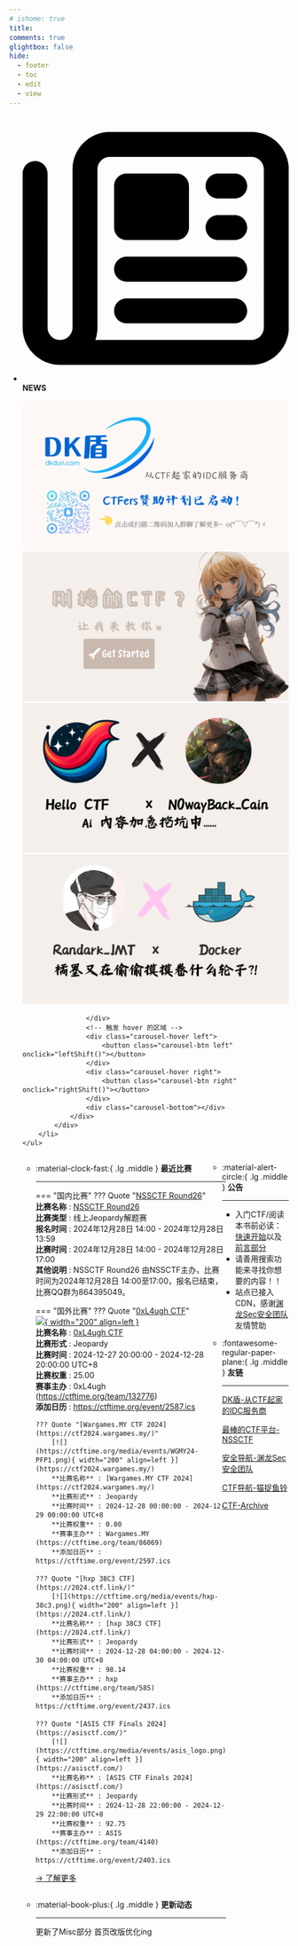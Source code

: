 ```yaml
---
# ishome: true
title: 
comments: true
glightbox: false
hide:
  - footer
  - toc
  - edit
  - view
---
```


<div class="grid cards">
    <ul>
        <li>
            <p><span class="twemoji lg middle"><svg xmlns="http://www.w3.org/2000/svg"
                        viewBox="0 0 512 512"><!--! Font Awesome Free 6.5.1 by @fontawesome - https://fontawesome.com License - https://fontawesome.com/license/free (Icons: CC BY 4.0, Fonts: SIL OFL 1.1, Code: MIT License) Copyright 2023 Fonticons, Inc.-->
                        <path
                            d="M168 80c-13.3 0-24 10.7-24 24v304c0 8.4-1.4 16.5-4.1 24H440c13.3 0 24-10.7 24-24V104c0-13.3-10.7-24-24-24H168zM72 480c-39.8 0-72-32.2-72-72V112c0-13.3 10.7-24 24-24s24 10.7 24 24v296c0 13.3 10.7 24 24 24s24-10.7 24-24V104c0-39.8 32.2-72 72-72h272c39.8 0 72 32.2 72 72v304c0 39.8-32.2 72-72 72H72zm104-344c0-13.3 10.7-24 24-24h96c13.3 0 24 10.7 24 24v80c0 13.3-10.7 24-24 24h-96c-13.3 0-24-10.7-24-24v-80zm200-24h32c13.3 0 24 10.7 24 24s-10.7 24-24 24h-32c-13.3 0-24-10.7-24-24s10.7-24 24-24zm0 80h32c13.3 0 24 10.7 24 24s-10.7 24-24 24h-32c-13.3 0-24-10.7-24-24s10.7-24 24-24zm-176 80h208c13.3 0 24 10.7 24 24s-10.7 24-24 24H200c-13.3 0-24-10.7-24-24s10.7-24 24-24zm0 80h208c13.3 0 24 10.7 24 24s-10.7 24-24 24H200c-13.3 0-24-10.7-24-24s10.7-24 24-24z">
                        </path>
                    </svg></span> <strong>NEWS</strong></p>
            <div class="grid cards">
                <div class="carousel">
                    <div class="carousel-container">
                        <a href="https://www.dkdun.cn/"><img src="./assets/banner-dkdun.png" /></a>
                        <a href="../HC_Start/" target="_blank"><img src="./assets/banner-quickstart.png" /></a>
                        <a href="../HC_AI/" target="_blank"><img src="./assets/banner-update.png" /></a>
                        <a href="https://github.com/CTF-Archives" target="_blank"><img src="./assets/banner-Achieve.png" /></a>
                        
                    </div>
                    <!-- 触发 hover 的区域 -->
                    <div class="carousel-hover left">
                        <button class="carousel-btn left" onclick="leftShift()"></button>
                    </div>
                    <div class="carousel-hover right">
                        <button class="carousel-btn right" onclick="rightShift()"></button>
                    </div>
                    <div class="carousel-bottom"></div>
                </div>
            </div>
        </li>
    </ul>
</div>

<div class="grid grid-cols-8 gap-4" style="display: grid;grid-template-columns: 70% 30%;" markdown>

<div class="grid cards" style="display: grid; grid-template-columns: 1fr;" markdown>

<div class="grid cards" markdown>

-   :material-clock-fast:{ .lg .middle } __最近比赛__

    ---
    <!-- 主页赛事展示_开始 -->
    === "国内比赛"
        ??? Quote "[NSSCTF Round26](https://www.nssctf.cn/contest)"  
            **比赛名称** : [NSSCTF Round26](https://www.nssctf.cn/contest)  
            **比赛类型** : 线上Jeopardy解题赛  
            **报名时间** : 2024年12月28日 14:00 - 2024年12月28日 13:59  
            **比赛时间** : 2024年12月28日 14:00 - 2024年12月28日 17:00  
            **其他说明** : NSSCTF Round26 由NSSCTF主办，比赛时间为2024年12月28日 14:00至17:00，报名已结束，比赛QQ群为864395049。  
                
    === "国外比赛"
        ??? Quote "[0xL4ugh CTF](https://ctf.0xl4ugh.com/)"  
            [![](https://ctftime.org/media/events/logo_101.png){ width="200" align=left }](https://ctf.0xl4ugh.com/)  
            **比赛名称** : [0xL4ugh CTF](https://ctf.0xl4ugh.com/)  
            **比赛形式** : Jeopardy  
            **比赛时间** : 2024-12-27 20:00:00 - 2024-12-28 20:00:00 UTC+8  
            **比赛权重** : 25.00  
            **赛事主办** : 0xL4ugh (https://ctftime.org/team/132776)  
            **添加日历** : https://ctftime.org/event/2587.ics  
            
        ??? Quote "[Wargames.MY CTF 2024](https://ctf2024.wargames.my/)"  
            [![](https://ctftime.org/media/events/WGMY24-PFP1.png){ width="200" align=left }](https://ctf2024.wargames.my/)  
            **比赛名称** : [Wargames.MY CTF 2024](https://ctf2024.wargames.my/)  
            **比赛形式** : Jeopardy  
            **比赛时间** : 2024-12-28 00:00:00 - 2024-12-29 00:00:00 UTC+8  
            **比赛权重** : 0.00  
            **赛事主办** : Wargames.MY (https://ctftime.org/team/86069)  
            **添加日历** : https://ctftime.org/event/2597.ics  
            
        ??? Quote "[hxp 38C3 CTF](https://2024.ctf.link/)"  
            [![](https://ctftime.org/media/events/hxp-38c3.png){ width="200" align=left }](https://2024.ctf.link/)  
            **比赛名称** : [hxp 38C3 CTF](https://2024.ctf.link/)  
            **比赛形式** : Jeopardy  
            **比赛时间** : 2024-12-28 04:00:00 - 2024-12-30 04:00:00 UTC+8  
            **比赛权重** : 98.14  
            **赛事主办** : hxp (https://ctftime.org/team/585)  
            **添加日历** : https://ctftime.org/event/2437.ics  
            
        ??? Quote "[ASIS CTF Finals 2024](https://asisctf.com/)"  
            [![](https://ctftime.org/media/events/asis_logo.png){ width="200" align=left }](https://asisctf.com/)  
            **比赛名称** : [ASIS CTF Finals 2024](https://asisctf.com/)  
            **比赛形式** : Jeopardy  
            **比赛时间** : 2024-12-28 22:00:00 - 2024-12-29 22:00:00 UTC+8  
            **比赛权重** : 92.75  
            **赛事主办** : ASIS (https://ctftime.org/team/4140)  
            **添加日历** : https://ctftime.org/event/2403.ics  
            
    <!-- 主页赛事展示_结束 -->
    [→ 了解更多](./Event/)

</div>
  <div class="grid cards" markdown>

-   :material-book-plus:{ .lg .middle } __更新动态__

    ---

    更新了Misc部分 首页改版优化ing

</div>  
</div>
<div class="grid cards" markdown>

<div class="grid cards" markdown>

-   :material-alert-circle:{ .lg .middle } __公告__

    ---

    - 入门CTF/阅读本书前必读：[快速开始](./HC_Start/)以及[前言部分](./HC_Preface/)  
    - 请善用搜索功能来寻找你想要的内容！！
    - 站点已接入 CDN，感谢[渊龙Sec安全团队](https://dh.aabyss.cn)友情赞助

-   :fontawesome-regular-paper-plane:{ .lg .middle } __友链__

    ---

    [DK盾-从CTF起家的IDC服务商](https://www.dkdun.cn)

    [最棒的CTF平台-NSSCTF](https://www.nssctf.cn/)  

    [安全导航-渊龙Sec安全团队](https://dh.aabyss.cn)    

    [CTF导航-猫捉鱼铃](https://ctf.mzy0.com/)

    [CTF-Archive](https://github.com/CTF-Archives)

</div>   

</div>

</div>
